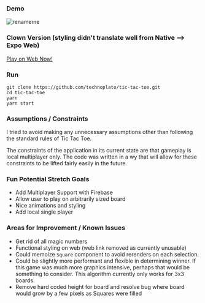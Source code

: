 ### Demo
![renameme](https://user-images.githubusercontent.com/6922904/94445492-7a531a00-0175-11eb-9828-f4979ae930e0.gif)

### Clown Version (styling didn't translate well from Native --> Expo Web)
[Play on Web Now!](https://zealous-wright-c508cd.netlify.app/)

### Run

```
git clone https://github.com/technoplato/tic-tac-toe.git
cd tic-tac-toe
yarn
yarn start
```

### Assumptions / Constraints

I tried to avoid making any unnecessary assumptions other than following the standard rules of Tic Tac Toe. 

The constraints of the application in its current state are that gameplay is local multiplayer only. The code was written in a wy that will allow for these constraints to be lifted fairly easily in the future.

### Fun Potential Stretch Goals

- Add Multiplayer Support with Firebase
- Allow user to play on arbitrarily sized board
- Nice animations and styling
- Add local single player

### Areas for Improvement / Known Issues

- Get rid of all magic numbers
- Functional styling on web (web link removed as currently unusable)
- Could memoize `Square` component to avoid rerenders on each selection.
- Could be slightly more performant and flexible in determining winner. If this game was much more graphics intensive, perhaps that would be something to consider. This algorithm currently only works for 3x3 boards.  
- Remove hard coded height for board and resolve bug where board would grow by a few pixels as Squares were filled
